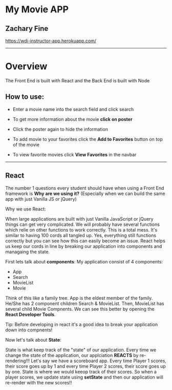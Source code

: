 # My Movie APP
## Zachary Fine

https://wdi-instructor-app.herokuapp.com/

---

# Overview

The Front End is built with React and the Back End is built with Node

## How to use:

* Enter a movie name into the search field and click search

* To get more information about the movie **click on poster**

* Click the poster again to hide the information

* To add movie to your favorites click the **Add to Favorites** button on top of the movie

* To view favorite movies click **View Favorites** in the navbar

---

## React

The number 1 questions every student should have when using a Front End framework is **Why are we using it?** (Especially when we can build the same app with just Vanilla JS or jQuery)

Why we use React:

When large applications are built with just Vanilla JavaScript or jQuery things can get very complicated. We will probably have several functions which relie on other functions to work correctly. This is a total mess. It's similar to having 100 cords all tangled up. Yes, everything still functions correctly but you can see how this can easily become an issue. React helps us keep our cords in line by breaking our application into components and managaing the state.

First lets talk about **components**:
My application consist of 4 components:

* App
* Search
* MovieList
* Movie

Think of this like a family tree. App is the eldest member of the family. He/She has 2 component children Search & MovieList. Then, MovieList has several child Movie Compnents. We can see this better by opening the **React Developer Tools**.

Tip: Before developing in react it's a good idea to break your application down into compnents!

Now let's talk about **State**:

State is what keep track of the "state" of our application. Every time we change the state of the application, our applciation **REACTS** by re-rendering!!! Let's say we have a scoreboard app. Every time Player 1 scores, their score goes up by 1 and every time Player 2 scores, their score goes up by one. State is where we would keeop track of their scores. So when a player scores, we update state using **setState** and then our application will re-render with the new scores!!


